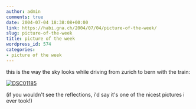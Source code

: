 ```yaml
---
author: admin
comments: true
date: 2004-07-04 18:38:08+00:00
link: https://habi.gna.ch/2004/07/04/picture-of-the-week/
slug: picture-of-the-week
title: picture of the week
wordpress_id: 574
categories:
- picture of the week
---
```


this is the way the sky looks while driving from zurich to bern with the train:

[![DSC01185](https://habi.gna.ch/blog/images/DSC01185-tm.jpg)](https://habi.gna.ch/blog/images/DSC01185.JPG)

(if you wouldn't see the reflections, i'd say it's one of the nicest pictures i ever took!)
